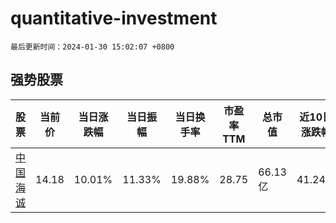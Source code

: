# quantitative-investment

`最后更新时间：2024-01-30 15:02:07 +0800`

## 强势股票

|股票|当前价|当日涨跌幅|当日振幅|当日换手率|市盈率TTM|总市值|近10日涨跌幅|
|----|----|----|----|----|----|----|----|
|[中国海诚](https://xueqiu.com/S/SZ002116)|14.18|10.01%|11.33%|19.88%|28.75|66.13亿|41.24%|
